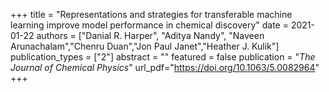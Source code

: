 +++
title = "Representations and strategies for transferable machine learning improve model performance in chemical discovery"
date = 2021-01-22
authors = ["Danial R. Harper", "Aditya Nandy", "Naveen Arunachalam","Chenru Duan","Jon Paul Janet","Heather J. Kulik"]
publication_types = ["2"]
abstract = ""
featured = false
publication = "*The Journal of Chemical Physics*"
url_pdf="https://doi.org/10.1063/5.0082964"
+++